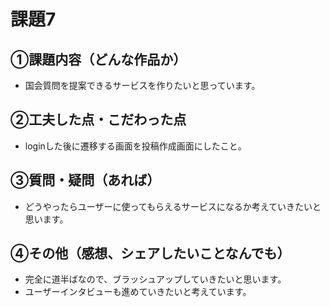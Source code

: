 # 課題7
## ①課題内容（どんな作品か）
- 国会質問を提案できるサービスを作りたいと思っています。

## ②工夫した点・こだわった点
- loginした後に遷移する画面を投稿作成画面にしたこと。

## ③質問・疑問（あれば）
- どうやったらユーザーに使ってもらえるサービスになるか考えていきたいと思います。

## ④その他（感想、シェアしたいことなんでも）
- 完全に道半ばなので、ブラッシュアップしていきたいと思います。
- ユーザーインタビューも進めていきたいと考えています。



